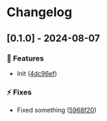 # Changelog
## [0.1.0] - 2024-08-07

### :rocket: Features

- Init ([4dc96ef](https://github.com/ares-b/test-ci/commit/4dc96efa5624ca11cb42b8028e565599d6f4f44a))


### :zap: Fixes

- Fixed something ([5968f20](https://github.com/ares-b/test-ci/commit/5968f202384506df7b47334133fd29b12a40728c))

